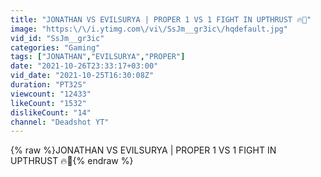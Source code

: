 ```yaml
---
title: "JONATHAN VS EVILSURYA | PROPER 1 VS 1 FIGHT IN UPTHRUST 🔥💯"
image: "https:\/\/i.ytimg.com\/vi\/SsJm__gr3ic\/hqdefault.jpg"
vid_id: "SsJm__gr3ic"
categories: "Gaming"
tags: ["JONATHAN","EVILSURYA","PROPER"]
date: "2021-10-26T23:33:17+03:00"
vid_date: "2021-10-25T16:30:08Z"
duration: "PT32S"
viewcount: "12433"
likeCount: "1532"
dislikeCount: "14"
channel: "Deadshot YT"
---
```

{% raw %}JONATHAN VS EVILSURYA | PROPER 1 VS 1 FIGHT IN UPTHRUST 🔥💯{% endraw %}
